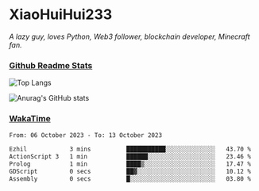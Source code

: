 # XiaoHuiHui233

*A lazy guy, loves Python, Web3 follower, blockchain developer, Minecraft fan.*

### [Github Readme Stats](https://github.com/anuraghazra/github-readme-stats)

![Top Langs](https://github-readme-stats.vercel.app/api/top-langs/?username=XiaoHuiHui233&layout=compact&theme=github_dark)

![Anurag's GitHub stats](https://github-readme-stats.vercel.app/api?username=XiaoHuiHui233&show_icons=true&theme=github_dark)

### [WakaTime](https://wakatime.com)

<!--START_SECTION:waka-->

```txt
From: 06 October 2023 - To: 13 October 2023

Ezhil            3 mins          ███████████░░░░░░░░░░░░░░   43.70 %
ActionScript 3   1 min           ██████░░░░░░░░░░░░░░░░░░░   23.46 %
Prolog           1 min           ████▒░░░░░░░░░░░░░░░░░░░░   17.47 %
GDScript         0 secs          ██▓░░░░░░░░░░░░░░░░░░░░░░   10.12 %
Assembly         0 secs          █░░░░░░░░░░░░░░░░░░░░░░░░   03.80 %
```

<!--END_SECTION:waka-->
